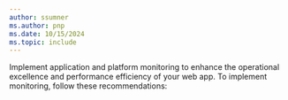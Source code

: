 ```yaml
---
author: ssumner
ms.author: pnp
ms.date: 10/15/2024
ms.topic: include
---
```

Implement application and platform monitoring to enhance the operational excellence and performance efficiency of your web app. To implement monitoring, follow these recommendations: